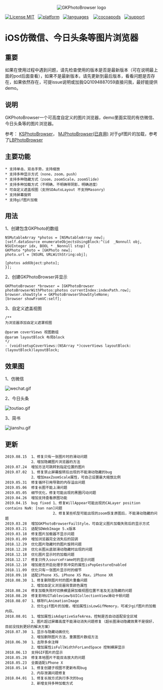 <p align="center">
  <img src="https://raw.githubusercontent.com/GKPhotoBrowser/GKPhotoBrowser/master/GKPhotoBrowser_logo" title="GKPhotoBrowser logo" float=left>
</p>

[![License MIT](https://img.shields.io/badge/license-MIT-green.svg?style=flat)](https://raw.githubusercontent.com/QuintGao/GKPhotoBrowser/master/LICENSE)&nbsp;&nbsp;
[![platform](http://img.shields.io/cocoapods/p/GKPhotoBrowser.svg?style=flat)](http://cocoadocs.org/docsets/GKPhotoBrowser)&nbsp;&nbsp;
[![languages](https://img.shields.io/badge/language-objective--c-blue.svg)](#) &nbsp;&nbsp;
[![cocoapods](http://img.shields.io/cocoapods/v/GKPhotoBrowser.svg?style=flat)](https://cocoapods.org/pods/GKPhotoBrowser)&nbsp;&nbsp;
[![support](https://img.shields.io/badge/support-ios%208%2B-orange.svg)](#) 
 
iOS仿微信、今日头条等图片浏览器
==============

## 重要
如果在使用过程中遇到问题，请先检查使用的版本是否是最新版本（可在说明最上面的pod后面查看），如果不是最新版本，请先更新到最后版本，看看问题是否存在，如果依然存在，可提issue说明或加我QQ1094887059直接问我，最好能提供demo。

## 说明
GKPhotoBrowser一个可高度自定义的图片浏览器，demo里面实现的有仿微信、今日头条等的图片浏览器。

参考：
    [KSPhotoBrowser](https://github.com/skx926/KSPhotoBrowser)，
    [MJPhotoBrowser(已弃用)](https://github.com/Sunnyyoung/MJPhotoBrowser)
    对于gif图片的加载，参考了[LBPhotoBrowser](https://github.com/tianliangyihou/LBPhotoBrowser)

## 主要功能

    * 支持单击、双击手势，支持缩放
    * 支持多种显示方式（none，zoom，push）
    * 支持多种隐藏方式（zoom，zoomScale，zoomSlide)
    * 支持多种加载方式（不明确，不明确带阴影，明确进度）
    * 可自定义遮盖视图（支持SDAutoLayout 不支持Masonry）
    * 支持屏幕旋转
    * 支持gif图片加载
 
 ## 用法
 1、创建包含GKPhoto的数组
 ```
 NSMutableArray *photos = [NSMutableArray new];
 [self.dataSource enumerateObjectsUsingBlock:^(id  _Nonnull obj, NSUInteger idx, BOOL * _Nonnull stop) {
 GKPhoto *photo = [GKPhoto new];
 photo.url = [NSURL URLWithString:obj];
 
 [photos addObject:photo];
 }];
 ```
 
 2、创建GKPhotoBrowser并显示
 ```
 GKPhotoBrowser *browser = [GKPhotoBrowser photoBrowserWithPhotos:photos currentIndex:indexPath.row];
 browser.showStyle = GKPhotoBrowserShowStyleNone;
 [browser showFromVC:self];
 ```
  3、自定义遮盖视图
  ```
  /**
  为浏览器添加自定义遮罩视图
  
  @param coverViews 视图数组
  @param layoutBlock 布局block
  */
  - (void)setupCoverViews:(NSArray *)coverViews layoutBlock:(layoutBlock)layoutBlock;
  
 ```
 
 ## 效果图
 
 1、仿微信
 
 ![wechat.gif](https://github.com/QuintGao/GKPhotoBrowser/blob/master/imgs/wechat.gif)
 
 2、今日头条
 
 ![toutiao.gif](https://github.com/QuintGao/GKPhotoBrowser/blob/master/imgs/toutiao.gif)
 
 3、简书
 
 ![jianshu.gif](https://github.com/QuintGao/GKPhotoBrowser/blob/master/imgs/jianshu.gif)
 
 ## 更新
 
```
2019.08.15  1、修复只有一张图片时的滑动问题
            2、增加隐藏图片浏览器的方法
2019.07.24  增加方法可跳转到指定位置的图片
2019.07.02  1、修复禁止屏幕旋转后出现的不能滑动隐藏的bug
            2、增加maxZoomScale属性，可自己设置最大缩放比例
2019.05.31  修复循环引用导致的内存溢出问题
2019.05.06  修复长图不能上滑问题
2019.05.05  细节优化，修复可能出现的黑圈闪动问题
2019.04.26  增加支持查看原图功能
2019.04.15  bug fixed 1、修复WillAppear可能出现的CALayer position contains NaN: [nan nan]问题
                      2、修复某些机型可能出现的zoom恢复原图后，不能滑动隐藏的问题
2019.03.28  增加GKPhotoBrowserFailStyle，可自定义图片加载失败后的显示方式
2019.03.21  适配SDWebImage 5.x版本
2019.03.18  修复图片加载器不显示问题
2019.01.09  增加浏览器完全消失后的回调
2018.12.29  优化图片隐藏时的图片旋转问题
2018.12.28  优化长图从底部滑动隐藏时出现的问题
2018.12.18  优化图片显示时的加载问题
2018.12.17  修复只传入sourceFrame时的显示问题
2018.12.10  增加是否开启处理手势冲突的属性isPopGestureEnabled
2018.11.09  优化只有一张图片显示时的细节
2018.09.18  适配iPhone XS，iPhone XS Max，iPhone XR
2018.08.30  1、修复删除图片时的图片重叠问题
            2、增加自定义浏览器背景颜色属性
2018.08.24  修复加载失败时切换横竖屏加载视图位置不准及无法隐藏的问题
2018.08.20  修复影响UITableview与UICollectionView滑动卡顿问题
2018.08.07  1、移除FLAnimationImage
            2、优化gif图片的加载，增加属性isLowGifMemory，可减少gif图片的加载内存。
2018.08.01  1、增加属性isAdaptiveSafeArea，控制是否自动适配安全区域
            2、图片超过屏幕高度不能滑动消失问题修复（超长图滑动隐藏效果不是很好，目前没找到更好的解决方案）
2018.07.30  1、显示与隐藏动画优化
            2、增加删除图片方法，重置图片数组方法
2018.06.30  1、去除多余注释
            2、增加属性isFullWidthForLandSpace 控制横屏显示
2018.06.13  支持GIF图片的显示
2018.05.28  修复本地图片不能双击放大的问题
2018.05.23  全面适配iPhone X
2018.05.14  1、修复创建子视图不更新布局bug
            2、内存泄漏问题修复
2018.04.01  1、修复长按方式执行多次的bug  
            2、新增支持多种加载方式
```
